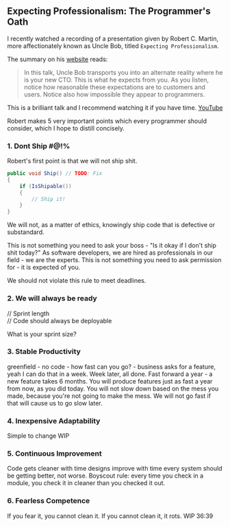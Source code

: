 ## Expecting Professionalism: The Programmer's Oath

I recently watched a recording of a presentation given by Robert C. Martin, more affectionately known as Uncle Bob, titled `Expecting Professionalism`.

The summary on his [website](http://cleancoder.com/products) reads:

> In this talk, Uncle Bob transports you into an alternate reality where he is your new CTO. This is what he expects from you.
> As you listen, notice how reasonable these expectations are to customers and users. Notice also how impossible they appear to programmers.

This is a brilliant talk and I recommend watching it if you have time. [YouTube](https://www.youtube.com/watch?v=BSaAMQVq01E)

Robert makes 5 very important points which every programmer should consider, which I hope to distill concisely.

### 1. Dont Ship #@!%

Robert's first point is that we will not ship shit.

```csharp
public void Ship() // TODO: Fix
{
    if (IsShipable())
    {
        // Ship it!
    }
}
```

We will not, as a matter of ethics, knowingly ship code that is defective or substandard.

This is not something you need to ask your boss - "Is it okay if I don't ship shit today?"
As software developers, we are hired as professionals in our field - we are the experts. This is not something
you need to ask permission for - it is expected of you.

We should not violate this rule to meet deadlines.

### 2. We will always be ready
// Sprint length\
// Code should always be deployable

What is your sprint size?

### 3. Stable Productivity
greenfield - no code - how fast can you go? - business asks for a feature, yeah I can do that in a week.
Week later, all done. Fast forward a year - a new feature takes 6 months.
You will produce features just as fast a year from now, as you did today.
You will not slow down based on the mess you made, because you're not going to make the mess.
We will not go fast if that will cause us to go slow later.

### 4. Inexpensive Adaptability
Simple to change
WIP

### 5. Continuous Improvement
Code gets cleaner with time
designs improve with time
every system should be getting better, not worse.
Boyscout rule: every time you check in a module, you check it in cleaner than you checked it out.

### 6. Fearless Competence
If you fear it, you cannot clean it. If you cannot clean it, it rots.
WIP 36:39
